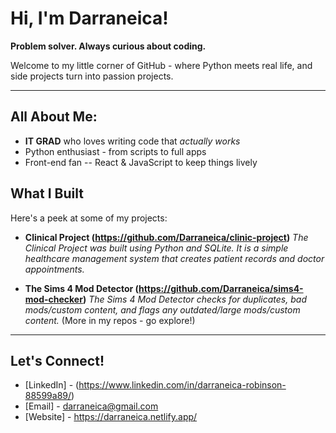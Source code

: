 # Hi, I'm Darraneica!

**Problem solver. Always curious about coding.**

Welcome to my little corner of GitHub - where Python meets real life, and side projects turn into passion projects.

- - - 

## All About Me:
- **IT GRAD** who loves writing code that *actually works*
- Python enthusiast - from scripts to full apps
- Front-end fan -- React & JavaScript to keep things lively

## What I Built
Here's a peek at some of my projects:
- **Clinical Project (https://github.com/Darraneica/clinic-project)**
  *The Clinical Project was built using Python and SQLite. It is a simple healthcare management system that creates patient records and doctor appointments.*

- **The Sims 4 Mod Detector (https://github.com/Darraneica/sims4-mod-checker)**
  *The Sims 4 Mod Detector checks for duplicates, bad mods/custom content, and flags any outdated/large mods/custom content.*
 (More in my repos - go explore!)


- - -

## Let's Connect!

- [LinkedIn] - (https://www.linkedin.com/in/darraneica-robinson-88599a89/)
- [Email] - darraneica@gmail.com
- [Website] - https://darraneica.netlify.app/

  
